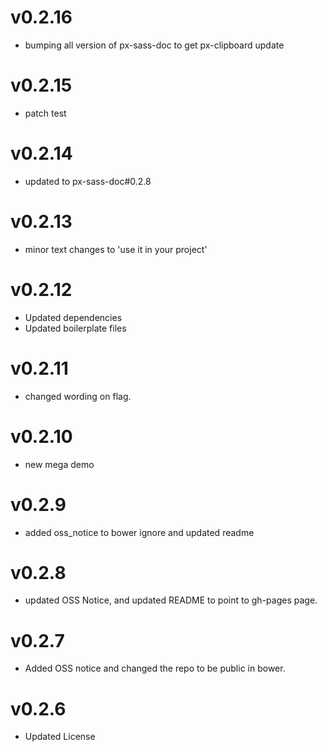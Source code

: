 
v0.2.16
==================
* bumping all version of px-sass-doc to get px-clipboard update


v0.2.15
==================
* patch test

v0.2.14
==============================
* updated to px-sass-doc#0.2.8

v0.2.13
==============================
* minor text changes to 'use it in your project'

v0.2.12
==============================
* Updated dependencies
* Updated boilerplate files

v0.2.11
==============================
* changed wording on flag.

v0.2.10
==============================
* new mega demo

v0.2.9
==============================
* added oss_notice to bower ignore and updated readme

v0.2.8
==============================
* updated OSS Notice, and updated README to point to gh-pages page.

v0.2.7
==============================
* Added OSS notice and changed the repo to be public in bower.

v0.2.6
=======================
* Updated License
